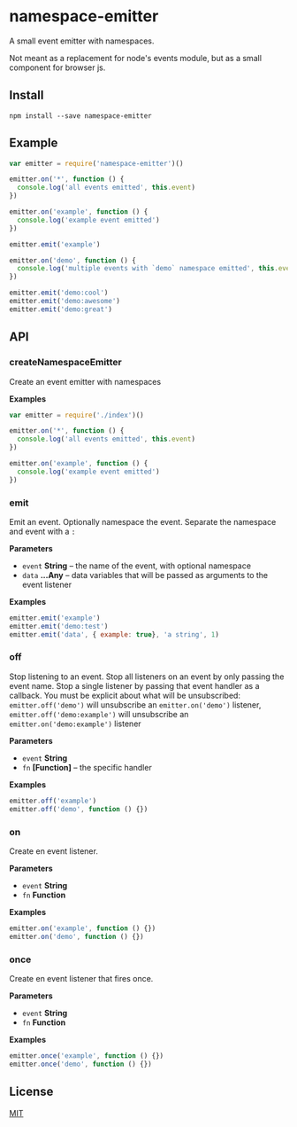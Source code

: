 # namespace-emitter

A small event emitter with namespaces.

Not meant as a replacement for node's events module, but as a small component for browser js.

## Install

    npm install --save namespace-emitter

## Example

```js
var emitter = require('namespace-emitter')()

emitter.on('*', function () {
  console.log('all events emitted', this.event)
})

emitter.on('example', function () {
  console.log('example event emitted')
})

emitter.emit('example')

emitter.on('demo', function () {
  console.log('multiple events with `demo` namespace emitted', this.event)
})

emitter.emit('demo:cool')
emitter.emit('demo:awesome')
emitter.emit('demo:great')
```

## API

### createNamespaceEmitter

Create an event emitter with namespaces

**Examples**

```javascript
var emitter = require('./index')()

emitter.on('*', function () {
  console.log('all events emitted', this.event)
})

emitter.on('example', function () {
  console.log('example event emitted')
})
```

### emit

Emit an event. Optionally namespace the event. Separate the namespace and event with a `:`

**Parameters**

-   `event` **String** – the name of the event, with optional namespace
-   `data` **...Any** – data variables that will be passed as arguments to the event listener

**Examples**

```javascript
emitter.emit('example')
emitter.emit('demo:test')
emitter.emit('data', { example: true}, 'a string', 1)
```

### off

Stop listening to an event. Stop all listeners on an event by only passing the event name. Stop a single listener by passing that event handler as a callback.
You must be explicit about what will be unsubscribed: `emitter.off('demo')` will unsubscribe an `emitter.on('demo')` listener, 
`emitter.off('demo:example')` will unsubscribe an `emitter.on('demo:example')` listener

**Parameters**

-   `event` **String** 
-   `fn` **[Function]** – the specific handler

**Examples**

```javascript
emitter.off('example')
emitter.off('demo', function () {})
```

### on

Create en event listener.

**Parameters**

-   `event` **String** 
-   `fn` **Function** 

**Examples**

```javascript
emitter.on('example', function () {})
emitter.on('demo', function () {})
```

### once

Create en event listener that fires once.

**Parameters**

-   `event` **String** 
-   `fn` **Function** 

**Examples**

```javascript
emitter.once('example', function () {})
emitter.once('demo', function () {})
```

## License

[MIT](LICENSE.md)
